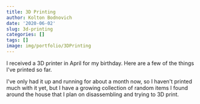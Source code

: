 ```yaml
---
title: 3D Printing
author: Kolton Bodnovich
date: '2020-06-02'
slug: 3d-printing
categories: []
tags: []
image: img/portfolio/3DPrinting
---
```


I received a 3D printer in April for my birthday. Here are a few of the things I've printed so far. 

<!--more-->

I've only had it up and running for about a month now, so I haven't printed much with it yet, but I have a growing collection of random items I found around the house that I plan on disassembling and trying to 3D print. 